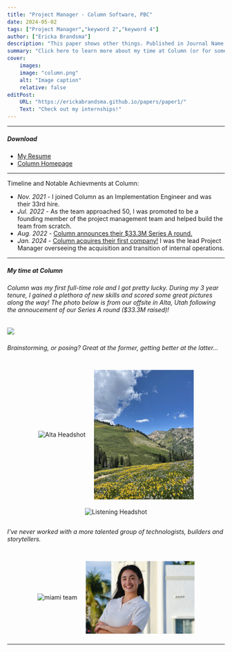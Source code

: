 ```yaml
---
title: "Project Manager - Column Software, PBC" 
date: 2024-05-02 
tags: ["Project Manager","keyword 2","keyword 4"]
author: ["Ericka Brandsma"]
description: "This paper shows other things. Published in Journal Name, 2015." 
summary: "Click here to learn more about my time at Column (or for some killer headshots)." 
cover:
    images:
    image: "column.png"
    alt: "Image caption"
    relative: false
editPost:
    URL: "https://erickabrandsma.github.io/papers/paper1/"
    Text: "Check out my internships!"
---
```


---

##### Download

+ [My Resume](myresume.pdf)
+ [Column Homepage](https://www.column.us/)


---
Timeline and Notable Achievments at Column:
+ *Nov. 2021* - I joined Column as an Implementation Engineer and was their 33rd hire. 
+ *Jul. 2022* - As the team approached 50, I was promoted to be a founding member of the project management team and helped build the team from scratch.
+ *Aug. 2022* - [Column announces their $33.3M Series A round.](https://www.axios.com/2022/08/09/exclusive-column-raises-30m-expanding-beyond-public-notice)
+ *Jan. 2024* - [Column acquires their first company!](https://www.prnewswire.com/news-releases/column-announces-acquisition-of-modulist-expanding-platform-of-local-transactions-302032353.html) I was the lead Project Manager overseeing the acquisition and transition of internal operations.

---
##### My time at Column 
###### Column was my first full-time role and I got pretty lucky. During my 3 year tenure, I gained a plethora of new skills and scored some great pictures along the way! The photo below is from our offsite in Alta, Utah following the annoucement of our Series A round ($33.3M raised)!
![](columnwhole.png) 
###### Brainstorming, or posing? Great at the former, getting better at the latter...
<div class="image-container">
  <img src="myaltaheadshot.jpg" alt="Alta Headshot" class="responsive-image">
  <img src="mountain.png" alt="Mountain Png" class="responsive-image">
    <img src="imlisten.jpg" alt="Listening Headshot" class="responsive-image">
</div>

<style>
  .image-container {
    display: flex;
    justify-content: center;
    flex-wrap: wrap;
  }

  .responsive-image {
    max-width: 100%;
    height: auto;
    margin: 10px;
    max-height: 300px; /* Adjust this value to control the maximum height of the images */
  }

  @media (max-width: 767px) {
    .image-container {
      flex-direction: column;
      align-items: center;
    }

    .responsive-image {
      max-width: 80%; /* Adjust this value to control the maximum width of the images on mobile devices */
    }
  }
</style>
###### I've never worked with a more talented group of technologists, builders and storytellers. 
<div class="image-container">
  <img src="miamiteam.jpg" alt="miami team" class="responsive-image">
  <img src="mymiamiheadshot.jpg" alt="miami Headshot" class="responsive-image">
</div>

<style>
  .image-container {
    display: flex;
    justify-content: center;
    align-items: center;
  }

  .responsive-image {
    max-width: 50%;
    height: auto;
    margin: 10px;
    max-height: 300px; /* Adjust this value to control the maximum height of the images */
  }

  @media (max-width: 767px) {
    .responsive-image {
      max-width: 80%; /* Adjust this value to control the maximum width of the images on mobile devices */
    }
  }
</style>


---
